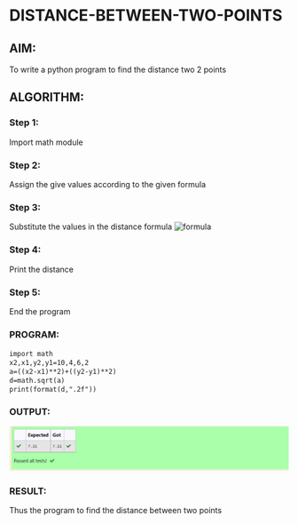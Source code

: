 # DISTANCE-BETWEEN-TWO-POINTS

## AIM:
To write a python program to find the distance two 2 points
## ALGORITHM:
### Step 1: 
Import math module 
### Step 2:
Assign the give values according to the given formula
### Step 3: 
Substitute the values in the distance formula  ![formula](/formula.jpg)
### Step 4: 
Print the distance
### Step 5: 
End the program
### PROGRAM:
~~~
import math
x2,x1,y2,y1=10,4,6,2
a=((x2-x1)**2)+((y2-y1)**2)
d=math.sqrt(a)
print(format(d,".2f"))
~~~
  
### OUTPUT:
![Distance](Distance.png)


### RESULT:
Thus the program to find the distance between two points
